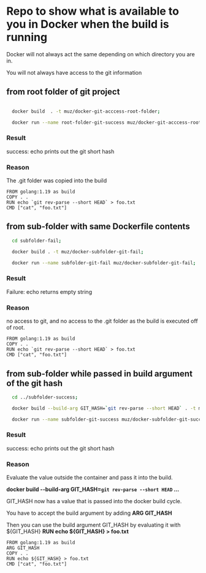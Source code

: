 # Repo to show what is available to you in Docker when the build is running

Docker will not always act the same depending on which directory you are in.

You will not always have access to the git information

## from root folder of git project
```bash

  docker build  . -t muz/docker-git-acccess-root-folder;

  docker run --name root-folder-git-success muz/docker-git-acccess-root-folder;
```

### Result

success: echo prints out the git short hash

### Reason

The .git folder was copied into the build

```docker
FROM golang:1.19 as build
COPY . .
RUN echo `git rev-parse --short HEAD` > foo.txt
CMD ["cat", "foo.txt"]
```

## from sub-folder with same Dockerfile contents

```bash
  cd subfolder-fail;

  docker build . -t muz/docker-subfolder-git-fail;

  docker run --name subfolder-git-fail muz/docker-subfolder-git-fail;
```
### Result

Failure: echo returns empty string

### Reason

no access to git, and no access to the .git folder as the build is executed off of root.

```docker
FROM golang:1.19 as build
COPY . .
RUN echo `git rev-parse --short HEAD` > foo.txt
CMD ["cat", "foo.txt"]
```


## from sub-folder while passed in build argument of the git hash

```bash
  cd ../subfolder-success;

  docker build --build-arg GIT_HASH=`git rev-parse --short HEAD` . -t muz/docker-subfolder-git-success;

  docker run --name subfolder-git-success muz/docker-subfolder-git-success;
```


### Result

success: echo prints out the git short hash

### Reason

Evaluate the value outside the container and pass it into the build.

**docker build --build-arg GIT_HASH=`git rev-parse --short HEAD` ...**

GIT_HASH now has a value that is passed into the docker build cycle.


You have to accept the build argument by adding **ARG GIT_HASH**

Then you can use the build argument GIT_HASH by evaluating it with ${GIT_HASH} **RUN echo ${GIT_HASH} > foo.txt**

```docker
FROM golang:1.19 as build
ARG GIT_HASH
COPY . .
RUN echo ${GIT_HASH} > foo.txt
CMD ["cat", "foo.txt"]
```
